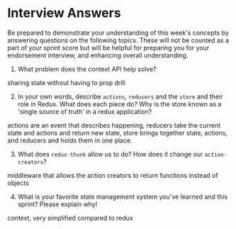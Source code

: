 # Interview Answers
Be prepared to demonstrate your understanding of this week's concepts by answering questions on the following topics. These will not be counted as a part of your sprint score but will be helpful for preparing you for your endorsement interview, and enhancing overall understanding.

1. What problem does the context API help solve?

sharing state without having to prop drill

2. In your own words, describe `actions`, `reducers` and the `store` and their role in Redux. What does each piece do? Why is the store known as a 'single source of truth' in a redux application?

actions are an event that describes happening, reducers take the current state and actions and return new state, store brings together state, actions, and reducers and holds them in one place.

3. What does `redux-thunk` allow us to do? How does it change our `action-creators`?

middleware that allows the action creators to return functions instead of objects

4. What is your favorite state management system you've learned and this sprint? Please explain why!

context, very simplified compared to redux